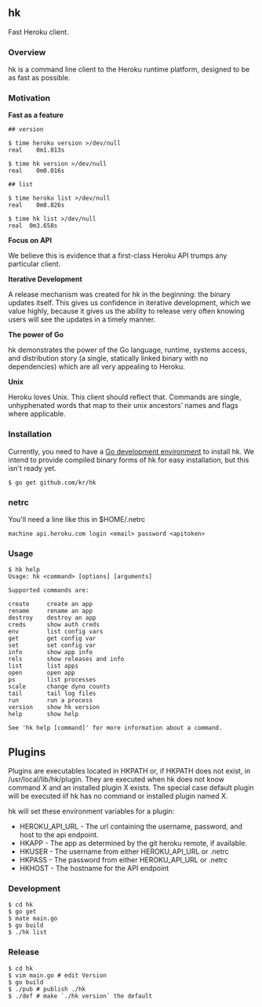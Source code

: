 ## hk

Fast Heroku client.

### Overview

hk is a command line client to the Heroku runtime platform, designed to be as fast as possible.

### Motivation

**Fast as a feature**

	## version

	$ time heroku version >/dev/null
	real	0m1.813s

	$ time hk version >/dev/null
	real	0m0.016s

	## list

	$ time heroku list >/dev/null
	real	0m8.826s

	$ time hk list >/dev/null
	real  0m3.658s

**Focus on API**

We believe this is evidence that a first-class Heroku API trumps any particular client.

**Iterative Development**

A release mechanism was created for hk in the beginning: the binary updates
itself. This gives us confidence in iterative development, which we value
highly, because it gives us the ability to release very often knowing users will
see the updates in a timely manner.

**The power of Go**

hk demonstrates the power of the Go language, runtime, systems access, and
distribution story (a single, statically linked binary with no dependencies) which are all very appealing to Heroku.

**Unix**

Heroku loves Unix. This client should reflect that. Commands are single,
unhyphenated words that map to their unix ancestors’ names and flags where
applicable.

### Installation

Currently, you need to have a [Go development environment](http://golang.org/doc/install) to install hk.
We intend to provide compiled binary forms of hk for easy installation,
but this isn't ready yet.

	$ go get github.com/kr/hk

### netrc

You'll need a line like this in $HOME/.netrc

	machine api.heroku.com login <email> password <apitoken>

### Usage

	$ hk help
	Usage: hk <command> [options] [arguments]

	Supported commands are:

  	create     create an app
    rename     rename an app
  	destroy    destroy an app
  	creds      show auth creds
  	env        list config vars
  	get        get config var
  	set        set config var
  	info       show app info
    rels       show releases and info
  	list       list apps
  	open       open app
  	ps         list processes
  	scale      change dyno counts
  	tail       tail log files
  	run        run a process
  	version    show hk version
  	help       show help

	See 'hk help [command]' for more information about a command.

## Plugins

Plugins are executables located in HKPATH or, if HKPATH does not exist, in /usr/local/lib/hk/plugin. They are executed when hk does not know command X and an installed plugin X exists. The special case default plugin will be executed iif hk has no command or installed plugin named X.

hk will set these environment variables for a plugin:

* HEROKU_API_URL - The url containing the username, password, and host to the api endpoint.
* HKAPP - The app as determined by the git heroku remote, if available.
* HKUSER - The username from either HEROKU_API_URL or .netrc
* HKPASS - The password from either HEROKU_API_URL or .netrc
* HKHOST - The hostname for the API endpoint

### Development

	$ cd hk
	$ go get
	$ mate main.go
	$ go build
	$ ./hk list

### Release

	$ cd hk
	$ vim main.go # edit Version
	$ go build
	$ ./pub # publish ./hk
	$ ./def # make `./hk version` the default
